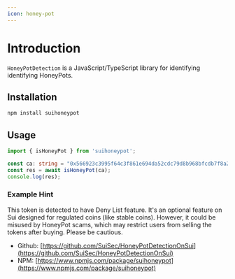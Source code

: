 ```yaml
---
icon: honey-pot
---
```


# Introduction

`HoneyPotDetection` is a JavaScript/TypeScript library for identifying  identifying HoneyPots. 

## Installation

```bash
npm install suihoneypot
```

## Usage

```TypeScript
import { isHoneyPot } from 'suihoneypot';

const ca: string = "0x566923c3995f64c3f861e694da52cdc79d8b968bfcdb7f8a275c19c73fd9b99d::brett::BRETT"
const res = await isHoneyPot(ca);
console.log(res);
```

### Example Hint

This token is detected to have Deny List feature. It's an optional feature on Sui designed for regulated coins (like stable coins). However, it could be misused by HoneyPot scams, which may restrict users from selling the tokens after buying. Please be cautious.  

- Github: [https://github.com/SuiSec/HoneyPotDetectionOnSui](https://github.com/SuiSec/HoneyPotDetectionOnSui)    
- NPM: [https://www.npmjs.com/package/suihoneypot](https://www.npmjs.com/package/suihoneypot)    